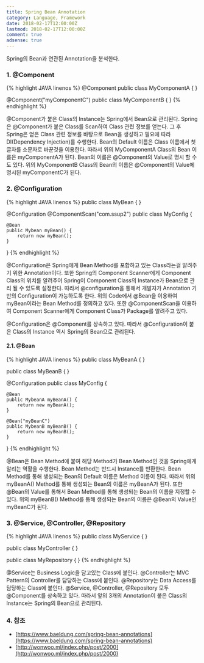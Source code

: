 ```yaml
---
title: Spring Bean Annotation
category: Language, Framework
date: 2018-02-17T12:00:00Z
lastmod: 2018-02-17T12:00:00Z
comment: true
adsense: true
---
```


Spring의 Bean과 연관된 Annotation을 분석한다.

### 1. @Component

{% highlight JAVA linenos %}
@Component
public class MyComponentA {
}

@Component("myComponentC")
public class MyComponentB {
}
{% endhighlight %}

@Component가 붙은 Class의 Instance는 Spring에서 Bean으로 관리된다. Spring은 @Component가 붙은 Class를 Scan하여 Class 관련 정보를 얻는다. 그 후 Spring은 얻은 Class 관련 정보를 바탕으로 Bean을 생성하고 필요에 따라 DI(Dependency Injection)를 수행한다. Bean의 Default 이름은 Class 이름에서 첫글자를 소문자로 바꾼것을 이용한다. 따라서 위의 MyComponentA Class의 Bean 이름은 myComponentA가 된다. Bean의 이름은 @Component의 Value로 명시 할 수도 있다. 위의 MyComponentB Class의 Bean의 이름은 @Component의 Value에 명시된 myComponentC가 된다. 

### 2. @Configuration

{% highlight JAVA linenos %}
public class MyBean {
}

@Configuration
@ComponentScan("com.ssup2")
public class MyConfig {

    @Bean
    public Mybean myBean() {
        return new myBean();
    }
}
{% endhighlight %}

@Configuration은 Spring에게 Bean Method를 포함하고 있는 Class라는걸 알려주기 위한 Annotation이다. 또한 Spring의 Component Scanner에게 Component Class의 위치를 알려주어 Spring이 Component Class의 Instance가 Bean으로 관리 될 수 있도록 설정한다. 따라서 @configuration을 통해서 개발자가 Annotation 기반의 Configuration이 가능하도록 한다. 위의 Code에서 @Bean을 이용하여 myBean이라는 Bean Method를 정의하고 있다. 또한 @ComponentScan을 이용하여 Component Scanner에게 Component Class가 Package를 알려주고 있다. 

@Configuration은 @Component를 상속하고 있다. 따라서 @Configuration이 붙은 Class의 Instance 역시 Spring의 Bean으로 관리된다.

#### 2.1. @Bean

{% highlight JAVA linenos %}
public class MyBeanA {
}

public class MyBeanB {
}

@Configuration
public class MyConfig {

    @Bean
    public MybeanA myBeanA() {
        return new myBeanA();
    }

    @Bean("myBeanC")
    public MybeanB myBeanB() {
        return new myBeanB();
    }
}
{% endhighlight %}

@Bean은 Bean Method에 붙여 해당 Method가 Bean Method인 것을 Spring에게 알리는 역활을 수행한다. Bean Method는 반드시 Instance를 반환한다. Bean Method를 통해 생성되는 Bean의 Default 이름은 Method 이름이 된다. 따라서 위의 myBeanA() Method를 통해 생성되는 Bean의 이름은 myBeanA가 된다. 또한 @Bean의 Value를 통해서 Bean Method를 통해 생성되는 Bean의 이름을 지정할 수 있다. 위의 myBeanB() Method를 통해 생성되는 Bean의 이름은 @Bean의 Value인 myBeanC가 된다.

### 3. @Service, @Controller, @Repository

{% highlight JAVA linenos %}
public class MyService {
}

public class MyController {
}

public class MyRepository {
}
{% endhighlight %}

@Service는 Business Logic을 담고있는 Class에 붙인다. @Controller는 MVC Pattern의 Controller를 담당하는 Class에 붙인다. @Repository는 Data Access를 담당하는 Class에 붙인다. @Service, @Controller, @Repository 모두 @Component를 상속하고 있다. 따라서 앞의 3개의 Annotation이 붙은 Class의 Instance는 Spring의 Bean으로 관리된다.

### 4. 참조

* [https://www.baeldung.com/spring-bean-annotations](https://www.baeldung.com/spring-bean-annotations)
* [http://wonwoo.ml/index.php/post/2000](http://wonwoo.ml/index.php/post/2000)

